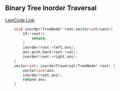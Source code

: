 ## Binary Tree Inorder Traversal
[LeetCode Link](https://leetcode.com/problems/binary-tree-inorder-traversal/)
```cpp
    void inorder(TreeNode* root,vector<int>&ans){
        if(!root){
            return;
        }
        inorder(root->left,ans);
        ans.push_back(root->val);
        inorder(root->right,ans);
    }
    vector<int> inorderTraversal(TreeNode* root) {
        vector<int>ans;
        inorder(root,ans);
        return ans;
    }